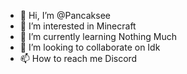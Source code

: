 - 👋 Hi, I’m @Pancaksee
- 👀 I’m interested in Minecraft
- 🌱 I’m currently learning Nothing Much
- 💞️ I’m looking to collaborate on Idk
- 📫 How to reach me Discord

<!---
Pancaksee/Pancaksee is a ✨ special ✨ repository because its `README.md` (this file) appears on your GitHub profile.
You can click the Preview link to take a look at your changes.
--->
